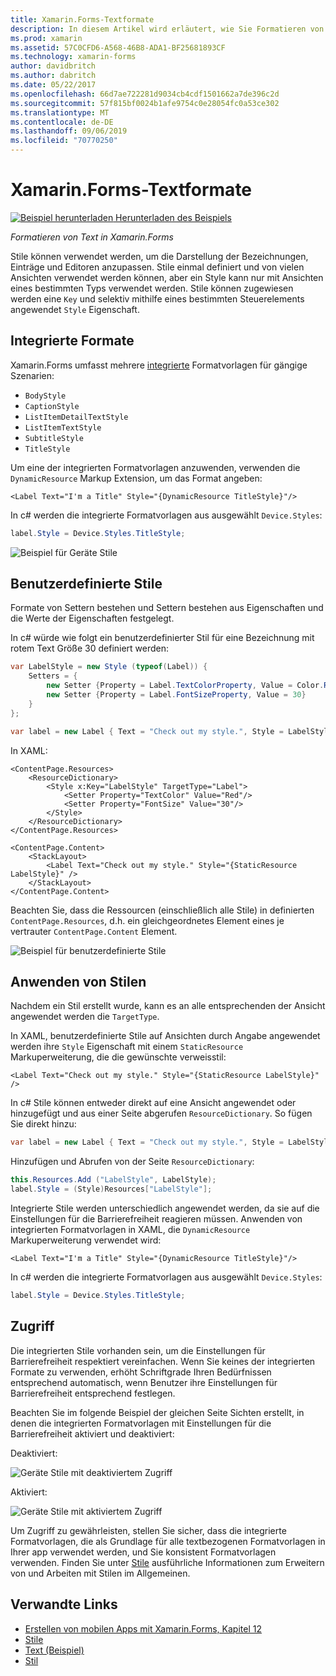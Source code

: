 ```yaml
---
title: Xamarin.Forms-Textformate
description: In diesem Artikel wird erläutert, wie Sie Formatieren von Text in Xamarin.Forms-Anwendungen. Stile einmal definiert und von vielen Ansichten verwendet werden können, aber ein Style kann nur mit Ansichten eines bestimmten Typs verwendet werden.
ms.prod: xamarin
ms.assetid: 57C0CFD6-A568-46B8-ADA1-BF25681893CF
ms.technology: xamarin-forms
author: davidbritch
ms.author: dabritch
ms.date: 05/22/2017
ms.openlocfilehash: 66d7ae722281d9034cb4cdf1501662a7de396c2d
ms.sourcegitcommit: 57f815bf0024b1afe9754c0e28054fc0a53ce302
ms.translationtype: MT
ms.contentlocale: de-DE
ms.lasthandoff: 09/06/2019
ms.locfileid: "70770250"
---
```

# <a name="xamarinforms-text-styles"></a>Xamarin.Forms-Textformate

[![Beispiel herunterladen](~/media/shared/download.png) Herunterladen des Beispiels](https://docs.microsoft.com/samples/xamarin/xamarin-forms-samples/userinterface-text)

_Formatieren von Text in Xamarin.Forms_

Stile können verwendet werden, um die Darstellung der Bezeichnungen, Einträge und Editoren anzupassen. Stile einmal definiert und von vielen Ansichten verwendet werden können, aber ein Style kann nur mit Ansichten eines bestimmten Typs verwendet werden.
Stile können zugewiesen werden eine `Key` und selektiv mithilfe eines bestimmten Steuerelements angewendet `Style` Eigenschaft.

<a name="Built-In_Styles" />

## <a name="built-in-styles"></a>Integrierte Formate

Xamarin.Forms umfasst mehrere [integrierte](xref:Xamarin.Forms.Device.Styles) Formatvorlagen für gängige Szenarien:

- `BodyStyle`
- `CaptionStyle`
- `ListItemDetailTextStyle`
- `ListItemTextStyle`
- `SubtitleStyle`
- `TitleStyle`

Um eine der integrierten Formatvorlagen anzuwenden, verwenden die `DynamicResource` Markup Extension, um das Format angeben:

```xaml
<Label Text="I'm a Title" Style="{DynamicResource TitleStyle}"/>
```

In c# werden die integrierte Formatvorlagen aus ausgewählt `Device.Styles`:

```csharp
label.Style = Device.Styles.TitleStyle;
```

![Beispiel für Geräte Stile](styles-images/builtinstyles.png)

<a name="Custom_Styles" />

## <a name="custom-styles"></a>Benutzerdefinierte Stile

Formate von Settern bestehen und Settern bestehen aus Eigenschaften und die Werte der Eigenschaften festgelegt.

In c# würde wie folgt ein benutzerdefinierter Stil für eine Bezeichnung mit rotem Text Größe 30 definiert werden:

```csharp
var LabelStyle = new Style (typeof(Label)) {
    Setters = {
        new Setter {Property = Label.TextColorProperty, Value = Color.Red},
        new Setter {Property = Label.FontSizeProperty, Value = 30}
    }
};

var label = new Label { Text = "Check out my style.", Style = LabelStyle };
```

In XAML:

```xaml
<ContentPage.Resources>
    <ResourceDictionary>
        <Style x:Key="LabelStyle" TargetType="Label">
            <Setter Property="TextColor" Value="Red"/>
            <Setter Property="FontSize" Value="30"/>
        </Style>
    </ResourceDictionary>
</ContentPage.Resources>

<ContentPage.Content>
    <StackLayout>
        <Label Text="Check out my style." Style="{StaticResource LabelStyle}" />
    </StackLayout>
</ContentPage.Content>
```

Beachten Sie, dass die Ressourcen (einschließlich alle Stile) in definierten `ContentPage.Resources`, d.h. ein gleichgeordnetes Element eines je vertrauter `ContentPage.Content` Element.

![Beispiel für benutzerdefinierte Stile](styles-images/customstyle.png)

<a name="Applying_Styles" />

## <a name="applying-styles"></a>Anwenden von Stilen

Nachdem ein Stil erstellt wurde, kann es an alle entsprechenden der Ansicht angewendet werden die `TargetType`.

In XAML, benutzerdefinierte Stile auf Ansichten durch Angabe angewendet werden ihre `Style` Eigenschaft mit einem `StaticResource` Markuperweiterung, die die gewünschte verweisstil:

```xaml
<Label Text="Check out my style." Style="{StaticResource LabelStyle}" />
```

In c# Stile können entweder direkt auf eine Ansicht angewendet oder hinzugefügt und aus einer Seite abgerufen `ResourceDictionary`. So fügen Sie direkt hinzu:

```csharp
var label = new Label { Text = "Check out my style.", Style = LabelStyle };
```

Hinzufügen und Abrufen von der Seite `ResourceDictionary`:

```csharp
this.Resources.Add ("LabelStyle", LabelStyle);
label.Style = (Style)Resources["LabelStyle"];
```

Integrierte Stile werden unterschiedlich angewendet werden, da sie auf die Einstellungen für die Barrierefreiheit reagieren müssen. Anwenden von integrierten Formatvorlagen in XAML, die `DynamicResource` Markuperweiterung verwendet wird:

```xaml
<Label Text="I'm a Title" Style="{DynamicResource TitleStyle}"/>
```

In c# werden die integrierte Formatvorlagen aus ausgewählt `Device.Styles`:

```csharp
label.Style = Device.Styles.TitleStyle;
```

## <a name="accessibility"></a>Zugriff

Die integrierten Stile vorhanden sein, um die Einstellungen für Barrierefreiheit respektiert vereinfachen. Wenn Sie keines der integrierten Formate zu verwenden, erhöht Schriftgrade Ihren Bedürfnissen entsprechend automatisch, wenn Benutzer ihre Einstellungen für Barrierefreiheit entsprechend festlegen.

Beachten Sie im folgende Beispiel der gleichen Seite Sichten erstellt, in denen die integrierten Formatvorlagen mit Einstellungen für die Barrierefreiheit aktiviert und deaktiviert:

Deaktiviert:

![Geräte Stile mit deaktiviertem Zugriff](styles-images/pre-access.png)

Aktiviert:

![Geräte Stile mit aktiviertem Zugriff](styles-images/post-access.png)

Um Zugriff zu gewährleisten, stellen Sie sicher, dass die integrierte Formatvorlagen, die als Grundlage für alle textbezogenen Formatvorlagen in Ihrer app verwendet werden, und Sie konsistent Formatvorlagen verwenden. Finden Sie unter [Stile](~/xamarin-forms/user-interface/styles/index.md) ausführliche Informationen zum Erweitern von und Arbeiten mit Stilen im Allgemeinen.

## <a name="related-links"></a>Verwandte Links

- [Erstellen von mobilen Apps mit Xamarin.Forms, Kapitel 12](https://developer.xamarin.com/r/xamarin-forms/book/chapter12.pdf)
- [Stile](~/xamarin-forms/user-interface/styles/index.md)
- [Text (Beispiel)](https://docs.microsoft.com/samples/xamarin/xamarin-forms-samples/userinterface-text)
- [Stil](xref:Xamarin.Forms.Style)

